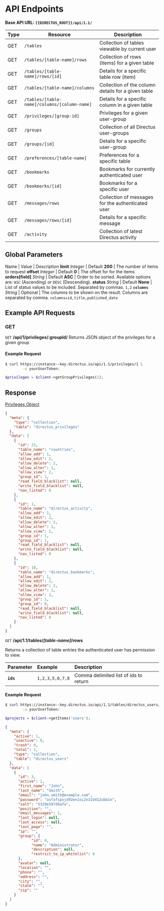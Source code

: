 # API Endpoints

**Base API URL: `{{DIRECTUS_ROOT}}/api/1.1/`**

Type      | Resource | Description
--------- | -------- | -----------
GET | `/tables` | Collection of tables viewable by current user
GET | `/tables/[table-name]/rows` | Collection of rows (items) for a given table
GET | `/tables/[table-name]/rows/[id]` | Details for a specific table row (item)
GET | `/tables/[table-name]/columns` | Collection of the column details for a given table
GET | `/tables/[table-name]/columns/[column-name]` | Details for a specific column in a given table
GET | `/privileges/[group-id]` | Privileges for a given user-group
GET | `/groups` | Collection of all Directus user-groups
GET | `/groups/[id]` | Details for a specific user-group
GET | `/preferences/[table-name]` | Preferences for a specific table
GET | `/bookmarks` | Bookmarks for currently authenticated user
GET | `/bookmarks/[id]` | Bookmarks for a specific user
GET | `/messages/rows` | Collection of messages for the authenticated user
GET | `/messages/rows/[id]` | Details for a specific message
GET | `/activity` | Collection of latest Directus activity

## Global Parameters

<span class="arguments">Name</span> | Value | Description
**limit** _Integer_  |  <span class="default">Default **200**</span>  |  The number of items to request
**offset**  _Integer_ |  <span class="default">Default **0**</span>  |  The offset for for the items
**orders[field]** _String_  |  <span class="default">Default **ASC**</span> |  Order to be sorted. Available options are: `ASC` (Ascending) or `DESC` (Descending).
**status**  _String_ |  <span class="default">Default **None**</span> | List of status values to be included. Separated by commas. `1,2`
**`columns`** _String_  |  <span class="default">Optional</span>  |  The columns to be shown on the result. Columns are separated by comma. `columns=id,title,published_date`


## Example API Requests

### GET  
<span class="request">`GET` **/api/1/privileges/:groupId/**</span>
<span class="description">Returns JSON object of the privileges for a given group</span>

#### Example Request

```bash
$ curl https://instance--key.directus.io/api/1.1/privileges/1 \
        -u yourUserToken:
```

```php
$privileges = $client->getGroupPrivileges(1);
```

## Response

[Privileges Object](#)

```json
{
  "meta": {
    "type": "collection",
    "table": "directus_privileges"
  },
  "data": [
    {
      "id": 23,
      "table_name": "countries",
      "allow_add": 1,
      "allow_edit": 2,
      "allow_delete": 2,
      "allow_alter": 1,
      "allow_view": 2,
      "group_id": 1,
      "read_field_blacklist": null,
      "write_field_blacklist": null,
      "nav_listed": 0
    },
    {
      "id": 1,
      "table_name": "directus_activity",
      "allow_add": 1,
      "allow_edit": 2,
      "allow_delete": 2,
      "allow_alter": 1,
      "allow_view": 2,
      "group_id": 1,
      "group_id": 1,
      "read_field_blacklist": null,
      "write_field_blacklist": null,
      "nav_listed": 0
    },
    {
      "id": 18,
      "table_name": "directus_bookmarks",
      "allow_add": 1,
      "allow_edit": 2,
      "allow_delete": 2,
      "allow_alter": 1,
      "allow_view": 2,
      "group_id": 1,
      "group_id": 0,
      "read_field_blacklist": null,
      "write_field_blacklist": null,
      "nav_listed": 0
    }
  ]
}
```

<span class="request">`GET` **/api/1.1/tables/_[table-name]_/rows**</span>

<span class="description">Returns a collection of table entries the authenticated user has permission to view.</span>

Parameter  |  Example  |  Description
:-----------|:-----------|:-----------------------
**`ids`**  |  `1,2,3,5,6,7,8`  |  Comma delimited list of ids to return

#### Example Request

```bash
$ curl https://instance--key.directus.io/api/1.1/tables/directus_users/rows \
        -u yourUserToken:
```

```php
$projects = $client->getItems('users');
```

```json
{
  "meta": {
    "active": 1,
    "inactive": 0,
    "trash": 0,
    "total": 1,
    "type": "collection",
    "table": "directus_users"
  },
  "data": [
    {
      "id": 3,
      "active": 1,
      "first_name": "John",
      "last_name": "Smith",
      "email": "john.smith@example.com",
      "password": "asfafspojd92en1oi2n31b412ubb1n",
      "salt": "5329e597d9afa",
      "position": "",
      "email_messages": 1,
      "last_login": null,
      "last_access": null,
      "last_page": "",
      "ip": "",
      "group": {
            "id": 0,
            "name": "Administrator",
            "description": null,
            "restrict_to_ip_whitelist": 0
      },
      "avatar": null,
      "location": "",
      "phone": "",
      "address": "",
      "city": "",
      "state": "",
      "zip": ""
    }
  ]
}
```
